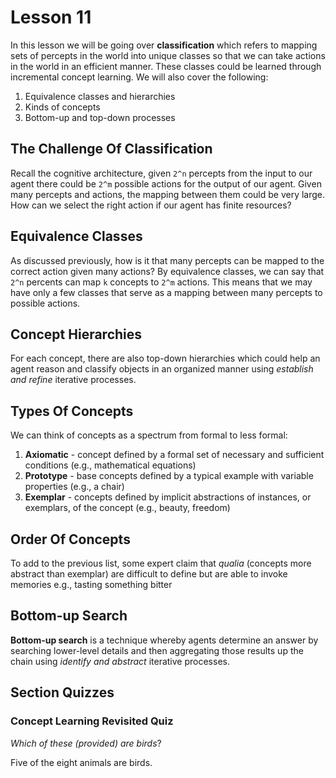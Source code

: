 # Lesson 11

In this lesson we will be going over **classification** which refers to mapping sets of percepts in the world into unique classes so that we can take actions in the world in an efficient manner. These classes could be learned through incremental concept learning. We will also cover the following:

1. Equivalence classes and hierarchies
2. Kinds of concepts
3. Bottom-up and top-down processes

## The Challenge Of Classification

Recall the cognitive architecture, given `2^n` percepts from the input to our agent there could be `2^m` possible actions for the output of our agent. Given many percepts and actions, the mapping between them could be very large. How can we select the right action if our agent has finite resources?

## Equivalence Classes

As discussed previously, how is it that many percepts can be mapped to the correct action given many actions? By equivalence classes, we can say that `2^n` percents can map `k` concepts to `2^m` actions. This means that we may have only a few classes that serve as a mapping between many percepts to possible actions.

## Concept Hierarchies

For each concept, there are also top-down hierarchies which could help an agent reason and classify objects in an organized manner using _establish and refine_ iterative processes.

## Types Of Concepts

We can think of concepts as a spectrum from formal to less formal:

1. **Axiomatic** - concept defined by a formal set of necessary and sufficient conditions (e.g., mathematical equations)
2. **Prototype** - base concepts defined by a typical example with variable properties (e.g., a chair)
3. **Exemplar** - concepts defined by implicit abstractions of instances, or exemplars, of the concept (e.g., beauty, freedom)

## Order Of Concepts

To add to the previous list, some expert claim that _qualia_ (concepts more abstract than exemplar) are difficult to define but are able to invoke memories e.g., tasting something bitter

## Bottom-up Search

**Bottom-up search** is a technique whereby agents determine an answer by searching lower-level details and then aggregating those results up the chain using _identify and abstract_ iterative processes.

## Section Quizzes

### Concept Learning Revisited Quiz

_Which of these (provided) are birds_?

Five of the eight animals are birds.
